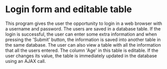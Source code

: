 # Login form and editable table

This program gives the user the opportunity to login in a web browser with a username and password. The users are saved in a database table. If the login is successful, the user can enter some extra information and when pressing the 'Submit' button, the information is saved into another table in the same database. The user can also view a table with all the information that all the users entered. The column 'Age' in this table is editable. If the user changes its value, the table is immediately updated in the database using an AJAX call. 
